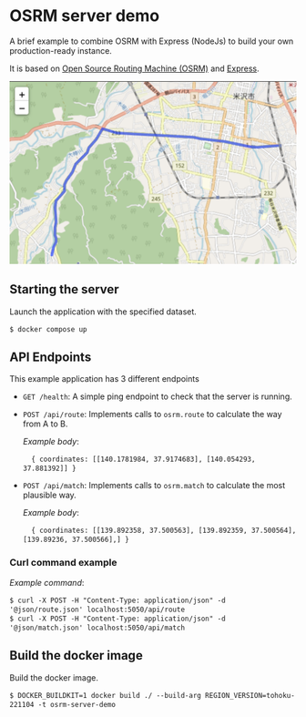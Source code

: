 # OSRM server demo
A brief example to combine OSRM with Express (NodeJs) to build your own
production-ready instance.

It is based on [Open Source Routing Machine (OSRM)](https://project-osrm.org)
and [Express](http://expressjs.com/).

![route image](img/route.png "sample")

## Starting the server
Launch the application with the specified dataset.
```
$ docker compose up
```

## API Endpoints

This example application has 3 different endpoints

* `GET /health`: A simple ping endpoint to check that the server is running.

* `POST /api/route`: Implements calls to `osrm.route` to calculate the way from A to B.

  _Example body_:
  ```
    { coordinates: [[140.1781984, 37.9174683], [140.054293, 37.881392]] }
  ```

* `POST /api/match`: Implements calls to `osrm.match` to calculate the most plausible way.

  _Example body_:
  ```
    { coordinates: [[139.892358, 37.500563], [139.892359, 37.500564], [139.89236, 37.500566],] }
  ```

### Curl command example

_Example command_:
```
$ curl -X POST -H "Content-Type: application/json" -d '@json/route.json' localhost:5050/api/route
$ curl -X POST -H "Content-Type: application/json" -d '@json/match.json' localhost:5050/api/match
```

## Build the docker image
Build the docker image.
```
$ DOCKER_BUILDKIT=1 docker build ./ --build-arg REGION_VERSION=tohoku-221104 -t osrm-server-demo
```
